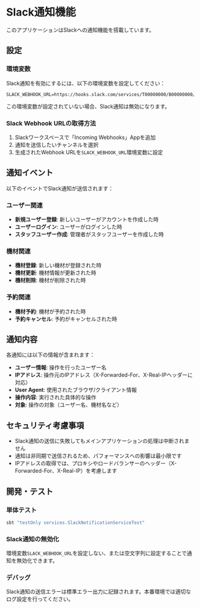 # Slack通知機能

このアプリケーションはSlackへの通知機能を搭載しています。

## 設定

### 環境変数

Slack通知を有効にするには、以下の環境変数を設定してください：

```
SLACK_WEBHOOK_URL=https://hooks.slack.com/services/T00000000/B00000000/XXXXXXXXXXXXXXXXXXXXXXXX
```

この環境変数が設定されていない場合、Slack通知は無効になります。

### Slack Webhook URLの取得方法

1. Slackワークスペースで「Incoming Webhooks」Appを追加
2. 通知を送信したいチャンネルを選択
3. 生成されたWebhook URLを`SLACK_WEBHOOK_URL`環境変数に設定

## 通知イベント

以下のイベントでSlack通知が送信されます：

### ユーザー関連
- **新規ユーザー登録**: 新しいユーザーがアカウントを作成した時
- **ユーザーログイン**: ユーザーがログインした時
- **スタッフユーザー作成**: 管理者がスタッフユーザーを作成した時

### 機材関連
- **機材登録**: 新しい機材が登録された時
- **機材更新**: 機材情報が更新された時
- **機材削除**: 機材が削除された時

### 予約関連
- **機材予約**: 機材が予約された時
- **予約キャンセル**: 予約がキャンセルされた時

## 通知内容

各通知には以下の情報が含まれます：

- **ユーザー情報**: 操作を行ったユーザー名
- **IPアドレス**: 操作元のIPアドレス（X-Forwarded-For、X-Real-IPヘッダーに対応）
- **User Agent**: 使用されたブラウザ/クライアント情報
- **操作内容**: 実行された具体的な操作
- **対象**: 操作の対象（ユーザー名、機材名など）

## セキュリティ考慮事項

- Slack通知の送信に失敗してもメインアプリケーションの処理は中断されません
- 通知は非同期で送信されるため、パフォーマンスへの影響は最小限です
- IPアドレスの取得では、プロキシやロードバランサーのヘッダー（X-Forwarded-For、X-Real-IP）を考慮します

## 開発・テスト

### 単体テスト

```bash
sbt "testOnly services.SlackNotificationServiceTest"
```

### Slack通知の無効化

環境変数`SLACK_WEBHOOK_URL`を設定しない、または空文字列に設定することで通知を無効化できます。

### デバッグ

Slack通知の送信エラーは標準エラー出力に記録されます。本番環境では適切なログ設定を行ってください。